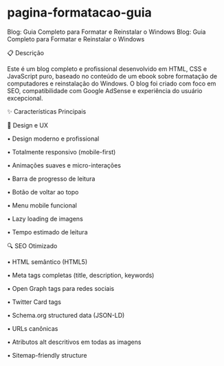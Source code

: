 # pagina-formatacao-guia
Blog: Guia Completo para Formatar e Reinstalar o Windows
Blog: Guia Completo para Formatar e Reinstalar o Windows

📋 Descrição

Este é um blog completo e profissional desenvolvido em HTML, CSS e JavaScript puro, baseado no conteúdo de um ebook sobre formatação de computadores e reinstalação do Windows. O blog foi criado com foco em SEO, compatibilidade com Google AdSense e experiência do usuário excepcional.

✨ Características Principais

🎨 Design e UX

•
Design moderno e profissional

•
Totalmente responsivo (mobile-first)

•
Animações suaves e micro-interações

•
Barra de progresso de leitura

•
Botão de voltar ao topo

•
Menu mobile funcional

•
Lazy loading de imagens

•
Tempo estimado de leitura

🔍 SEO Otimizado

•
HTML semântico (HTML5)

•
Meta tags completas (title, description, keywords)

•
Open Graph tags para redes sociais

•
Twitter Card tags

•
Schema.org structured data (JSON-LD)

•
URLs canônicas

•
Atributos alt descritivos em todas as imagens

•
Sitemap-friendly structure


